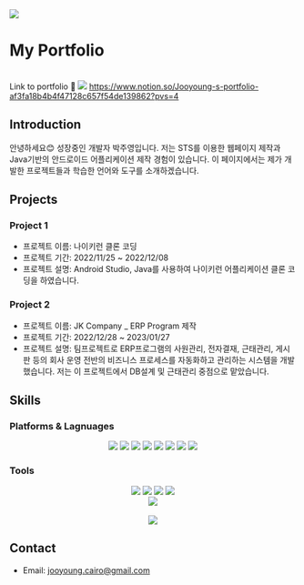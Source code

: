 <img src="https://capsule-render.vercel.app/api?type=waving&color=auto&height=200&section=header&text=jooyoung&fontSize=90" />

# My Portfolio
<br> Link to portfolio 💁‍
<img src="https://img.shields.io/badge/Notion-000000?style=flat&logo=Portfolio&logoColor=white" />
https://www.notion.so/Jooyoung-s-portfolio-af3fa18b4b4f47128c657f54de139862?pvs=4 </br>

## Introduction

안녕하세요😊 성장중인 개발자 박주영입니다.
저는 STS를 이용한 웹페이지 제작과 Java기반의 안드로이드 어플리케이션 제작 경험이 있습니다. 이 페이지에서는 제가 개발한 프로젝트들과 학습한 언어와 도구를 소개하겠습니다. 

## Projects

### Project 1

- 프로젝트 이름: 나이키런 클론 코딩
- 프로젝트 기간: 2022/11/25 ~ 2022/12/08
- 프로젝트 설명: Android Studio, Java를 사용하여 나이키런 어플리케이션 클론 코딩을 하였습니다.

### Project 2

- 프로젝트 이름: JK Company _ ERP Program 제작
- 프로젝트 기간: 2022/12/28 ~ 2023/01/27
- 프로젝트 설명: 팀프로젝트로 ERP프로그램의 사원관리, 전자결재, 근태관리, 게시판 등의 회사 운영 전반의 비즈니스 프로세스를 자동화하고 관리하는 시스템을 개발했습니다. 저는 이 프로젝트에서 DB설계 및 근태관리 중점으로 맡았습니다. 

## Skills

### Platforms & Lagnuages 
<div align="center">
	<img src="https://img.shields.io/badge/Java-007396?style=flat&logo=Java&logoColor=white" />
	<img src="https://img.shields.io/badge/HTML5-E34F26?style=flat&logo=HTML5&logoColor=white" />
	<img src="https://img.shields.io/badge/CSS3-1572B6?style=flat&logo=CSS3&logoColor=white" />
	<img src="https://img.shields.io/badge/JavaScript-F7DF1E?style=flat&logo=JavaScript&logoColor=white" />
	<img src="https://img.shields.io/badge/jQuery-0769AD?style=flat&logo=jQuery&logoColor=white" />
	<img src="https://img.shields.io/badge/Oracle-F80000?style=flat&logo=Oracle&logoColor=white" />
	<img src="https://img.shields.io/badge/Spring-6DB33F?style=flat&logo=Spring&logoColor=white" />
	<img src="https://img.shields.io/badge/Bootstrap-7952B3?style=flat&logo=Bootstrap&logoColor=white" />
</div>

### Tools
<div align="center">
	<img src="https://img.shields.io/badge/Eclipse IDE-2C2255?style=flat&logo=Eclipse IDE&logoColor=white" />
	<img src="https://img.shields.io/badge/Visual Studio Code-007ACC?style=flat&logo=Visual Studio Code&logoColor=white" />
	<img src="https://img.shields.io/badge/Apache Tomcat-F8DC75?style=flat&logo=Apache Tomcat&logoColor=white" />
	<img src="https://img.shields.io/badge/GitHub-181717?style=flat&logo=GitHub&logoColor=white" />
</div>

<div align="center">
<img src="https://github-readme-stats.vercel.app/api/top-langs/?username=luna-jy&layout=compact"><br><br>
<img src="https://github-readme-stats.vercel.app/api?username=luna-jy&show_icons=true">
</div>

## Contact

- Email: jooyoung.cairo@gmail.com
